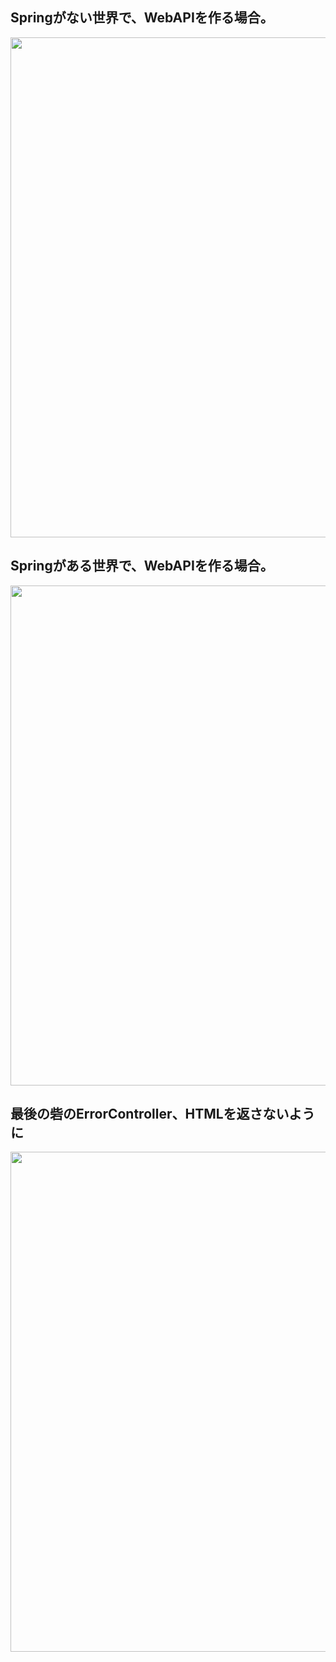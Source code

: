 ## Springがない世界で、WebAPIを作る場合。

<img width="800px" src="https://github.com/user-attachments/assets/0540eed6-c11a-4110-9269-0d9aa6615af7" />


## Springがある世界で、WebAPIを作る場合。

<img width="800px" src="https://github.com/user-attachments/assets/689b8c14-fda6-446c-9fe3-2e392a3dd10e" />


## 最後の砦のErrorController、HTMLを返さないように

<img width="800px" src="https://github.com/user-attachments/assets/6ec43d1c-6a1a-472e-8207-dad05940f1f9" />

